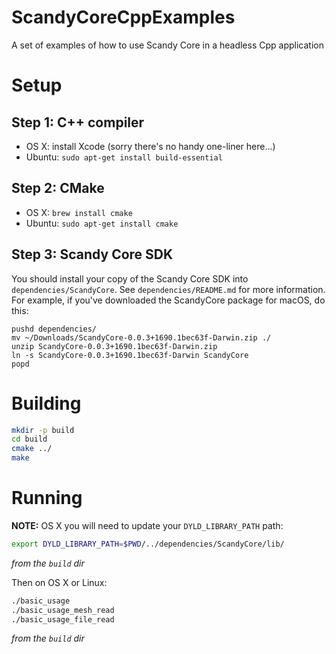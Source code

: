 # ScandyCoreCppExamples
A set of examples of how to use Scandy Core in a headless Cpp application

# Setup

## Step 1: C++ compiler

* OS X: install Xcode (sorry there's no handy one-liner here...)
* Ubuntu: `sudo apt-get install build-essential`

## Step 2: CMake

* OS X: `brew install cmake`
* Ubuntu: `sudo apt-get install cmake`

## Step 3: Scandy Core SDK

You should install your copy of the Scandy Core SDK into
`dependencies/ScandyCore`. See `dependencies/README.md` for more information.
For example, if you've downloaded the ScandyCore package for macOS, do this:
```
pushd dependencies/
mv ~/Downloads/ScandyCore-0.0.3+1690.1bec63f-Darwin.zip ./
unzip ScandyCore-0.0.3+1690.1bec63f-Darwin.zip
ln -s ScandyCore-0.0.3+1690.1bec63f-Darwin ScandyCore
popd
```

# Building

```bash
mkdir -p build
cd build
cmake ../
make
```

# Running

**NOTE:**
OS X you will need to update your `DYLD_LIBRARY_PATH` path:

```bash
export DYLD_LIBRARY_PATH=$PWD/../dependencies/ScandyCore/lib/
```
*from the `build` dir*

Then on OS X or Linux:

```bash
./basic_usage
./basic_usage_mesh_read
./basic_usage_file_read
```
*from the `build` dir*
